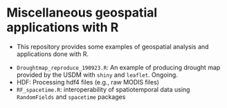 # Miscellaneous geospatial applications with R
- This repository provides some examples of geospatial analysis and applications done with R.
+ `Droughtmap_reproduce_190923.R`: An example of producing drought map provided by the USDM with `shiny` and `leaflet`. Ongoing.
+ HDF: Processing hdf4 files (e.g., raw MODIS files)
+ `RF_spacetime.R`: interoperability of spatiotemporal data using `RandomFields` and `spacetime` packages
